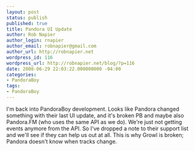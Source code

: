 ```yaml
---
layout: post
status: publish
published: true
title: Pandora UI Update
author: Rob Napier
author_login: rnapier
author_email: robnapier@gmail.com
author_url: http://robnapier.net
wordpress_id: 116
wordpress_url: http://robnapier.net/blog/?p=116
date: 2008-06-29 22:03:22.000000000 -04:00
categories:
- PandoraBoy
tags:
- PandoraBoy
---
```

<div class="post-body entry-content">I'm back into PandoraBoy development. Looks like Pandora changed something with their last UI update, and it's broken PB and maybe also Pandora.FM (who uses the same API as we do). We're just not getting events anymore from the API. So I've dropped a note to their support list and we'll see if they can help us out at all. This is why Growl is broken; Pandora doesn't know when tracks change.</div>
